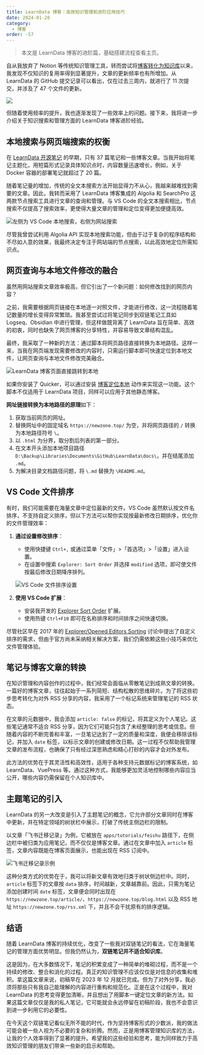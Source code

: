 ```yaml
---
title: LearnData 博客：高效知识管理和进阶应用技巧
date: 2024-01-28
category:
  - 博客
order: -57
---
```


> 本文是 LearnData 博客的进阶篇，基础搭建流程查看主页。

自从我放弃了 Notion 等传统知识管理工具，转而尝试将[博客转化为知识库](https://newzone.top/posts/2022-08-22-learndata_blog_to_knowledge_management.html)以来，我发现不仅知识的复用率得到显著提升，文章的更新频率也有所增加。从 LearnData 的 GitHub 提交记录可以看出，仅在过去三周内，就进行了 11 次提交，并涉及了 47 个文件的更新。

![](https://img.newzone.top/2023-12-12-19-00-11.png?imageMogr2/format/webp)

但随着使用频率的提升，我也逐渐发现了一些效率上的问题。接下来，我将进一步介绍关于知识搜索和管理方面的 LearnData 博客进阶经验。

## 本地搜索与网页端搜索的权衡

在 [LearnData 开源笔记](https://newzone.top/) 的早期，只有 37 篇笔记和一些博客文章。当我开始将笔记主题化，用短篇形式记录具体知识点时，内容数量迅速增长，例如，关于 Docker 容器的部署笔记就超过了 20 篇。

随着笔记量的增加，传统的全文本搜索方法开始显得力不从心，我越来越难找到需要的文章。因此，我转而采用了 LearnData 博客集成的 Algolia 和 SearchPro 这两款节点搜索工具进行文章的查询和管理。与 VS Code 的全文本搜索相比，节点搜索不仅提高了搜索效率，更使得大量文章的管理和定位变得更加便捷高效。

![](https://img.newzone.top/2023-12-12-08-01-10.png?imageMogr2/format/webp "左侧为 VS Code 本地搜索，右侧为网站搜索")

尽管我曾尝试利用 Algolia API 实现本地搜索功能，但由于过于复杂的程序结构和不尽如人意的效果，我最终决定专注于网站端的节点搜索，以此高效地定位所需知识点。

## 网页查询与本地文件修改的融合

虽然用网站搜索文章效率极高，但它引出了一个新问题：如何修改找到的网页内容？

之前，我需要根据网页链接在本地逐一对照文件，才能进行修改，这一流程随着笔记数量的增长变得异常繁琐。我甚至尝试过将笔记同步到双链笔记工具如 Logseq、Obsidian 中进行管理，但这样做既背离了 LearnData 旨在简单、高效的初衷，同时也缺失了网页博客的分享特性，并容易导致文章结构混乱。

最终，我采取了一种新的方法：通过脚本将网页路径直接转换为本地路径。这样一来，当我在网页端发现需要修改的内容时，只需运行脚本即可快速定位到本地文件，让网页查询与本地文件修改完美融合。

![](https://img.newzone.top/learndata2local.gif?imageMogr2/format/webp "LearnData 博客页面直接跳转到本地")

如果你安装了 Quicker，可以通过安装 [博客定位本地](https://getquicker.net/Sharedaction?code=7cd28948-74cb-433c-53de-08dbf9f189d3) 动作来实现这一功能。这个脚本不仅适用于 LearnData 项目，同样可以应用于其他静态博客。

**网址链接转换为本地路径的原理**如下：

1. 获取当前网页的网址。
2. 替换网址中的固定域名 `https://newzone.top/` 为空，并将网页路径的 `/` 转换为本地路径符号 `\`。
3. 以 `.html` 为分界，取分割后列表的第一部分。
4. 在文本开头添加本地项目路径 `D:\Backup\Libraries\Documents\GitHub\LearnData\docs\`，并在结尾添加 `.md`。
5. 为解决目录文档路径问题，将 `\.md` 替换为 `\README.md`。

## VS Code 文件排序

有时，我们可能需要在海量文章中定位最新的文件。VS Code 虽然默认按文件名排序，不支持自定义排序，但以下方法可以帮你实现按最新修改日期排序，优化你的文件管理效率：

1. **通过设置修改排序**：
    - 使用快捷键 `Ctrl+,` 或通过菜单「文件」>「首选项」>「设置」进入设置。
    - 在设置中搜索 `Explorer: Sort Order` 并选择 `modified` 选项，即可使文件按最后修改日期降序排列。

    ![VS Code 文件排序设置](https://img.newzone.top/2024-01-23-05-29-33.png?imageMogr2/format/webp)

2. **使用 VS Code 扩展**：
    - 安装我开发的 [Explorer Sort Order](https://marketplace.visualstudio.com/items?itemName=qingshun.explorer-sort-order) 扩展。
    - 使用热键 `Ctrl+F10` 即可在名称排序和时间排序之间快速切换。

尽管社区早在 2017 年的 [Explorer/Opened Editors Sorting](https://github.com/microsoft/vscode/issues/27286) 讨论中提出了自定义排序的需求，但由于官方尚未采纳相关解决方案，我们仍需依赖这些小技巧来优化文件管理体验。

## 笔记与博客文章的转换

在知识管理和内容创作的过程中，我们经常会面临从零散笔记到成熟文章的转换。一篇好的博客文章，往往起始于一系列简短、结构松散的思维碎片。为了将这些初步思考转化为对外 RSS 分享的内容，我采用了一个标记系统来管理笔记的 RSS 状态。

在文章的元数据中，我会添加 `article: false` 的标记，将其定义为个人笔记。这些笔记通常不适合 RSS 分享，因为它们可能只包含了未经整理的思考或信息。但随着内容的不断完善和丰富，一旦笔记达到了一定的质量和深度，我便会移除该标记，并加入 `date` 标签，以标示文章的创建或修改日期。这一过程不仅帮助我管理文章的发布流程，也确保了只有经过深思熟虑和精心打砂的内容才会对外发布。

此方法的优势在于其灵活性和高效性，适用于各种支持元数据标记的博客系统，如 LearnData、VuePress 等。通过这种方式，我能够更加灵活地控制哪些内容应当公开，哪些内容仍需保留在个人知识库中。

## 主题笔记的引入

LearnData 的另一大改变是引入了主题笔记的概念，它允许部分文章同时在博客中更新，并在特定领域的树状栏中展示，打破了传统主侧边栏的限制。

以文章「飞书迁移记录」为例，它被放在 `apps/tutorials/feishu` 路径下，在侧边栏中被归类为应用笔记，而不仅仅是博客文章。通过在文章中加入 `article` 标签，文章内容既能在博客页面展示，也能出现在 RSS 订阅中。

![飞书迁移记录示例](https://img.newzone.top/2024-01-23-05-45-34.png?imageMogr2/format/webp)

这种分类方式的优势在于，我可以将新文章有效地归类于树状侧边栏中。同时，`article` 标签下的文章按 `data` 排序，时间越新，文章越靠前。因此，只需为笔记添加创建时间 `date` 标签，文章便会同时出现在 `https://newzone.top/article/`、`https://newzone.top/blog.html` 以及 RSS 地址 `https://newzone.top/rss.xml` 下，并且不会干扰原有的排序逻辑。

## 结语

随着 LearnData 博客的持续优化，改变了一些我对双链笔记的看法，它在海量笔记的管理方面优势明显。但我仍然认为，**双链笔记并不适合知识库**。

这是因为，在大多数情况下，笔记的积累变成了一种简单的堆砌过程，而不是一个持续的修改、整合和消化的过程。真正的知识管理不应该仅仅是对信息的收集和堆积。拿这篇文章来说，初稿早在 2023 年 12 月就已完成。但为了对外分享，我必须将那些只有我自己能理解的内容进行重构和规范化。正是在这个过程中，我对 LearnData 的思考变得更加清晰，并且想出了用脚本一键定位文章的新方法。如果这篇文章仅仅是我的私人笔记，它可能就会永远停留在初稿阶段，我也不会意识到进一步利用它的必要性。

在今天这个双链笔记看似无所不能的时代，作为坚持博客形式的少数派，我的做法可能会被一些人视为不必要的复杂和折腾。然而，正是用博客管理知识库的方法，让我的个人效率得到了显著的提升。希望我的这些经验和思考，能为同样致力于高效知识管理的朋友们带来一些新的启示和帮助。
